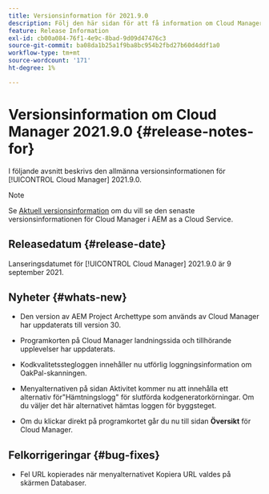 ```yaml
---
title: Versionsinformation för 2021.9.0
description: Följ den här sidan för att få information om Cloud Manager 2021.9.0
feature: Release Information
exl-id: cb00a084-76f1-4e9c-8bad-9d09d47476c3
source-git-commit: ba08da1b25a1f9ba8bc954b2fbd27b60d4ddf1a0
workflow-type: tm+mt
source-wordcount: '171'
ht-degree: 1%

---
```


# Versionsinformation om Cloud Manager 2021.9.0 {#release-notes-for}

I följande avsnitt beskrivs den allmänna versionsinformationen för [!UICONTROL Cloud Manager] 2021.9.0.

>[!NOTE]
>Se [Aktuell versionsinformation](https://experienceleague.adobe.com/en/docs/experience-manager-cloud-service/content/release-notes/cloud-manager/current#getting-access) om du vill se den senaste versionsinformationen för Cloud Manager i AEM as a Cloud Service.

## Releasedatum {#release-date}

Lanseringsdatumet för [!UICONTROL Cloud Manager] 2021.9.0 är 9 september 2021.

## Nyheter {#whats-new}

* Den version av AEM Project Archettype som används av Cloud Manager har uppdaterats till version 30.

* Programkorten på Cloud Manager landningssida och tillhörande upplevelser har uppdaterats.

* Kodkvalitetsstegloggen innehåller nu utförlig loggningsinformation om OakPal-skanningen.

* Menyalternativen på sidan Aktivitet kommer nu att innehålla ett alternativ för&quot;Hämtningslogg&quot; för slutförda kodgeneratorkörningar. Om du väljer det här alternativet hämtas loggen för byggsteget.

* Om du klickar direkt på programkortet går du nu till sidan **Översikt** för Cloud Manager.

## Felkorrigeringar {#bug-fixes}

* Fel URL kopierades när menyalternativet Kopiera URL valdes på skärmen Databaser.
